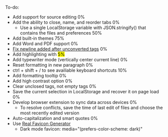 To-do:
* Add support for source editing 0%
* Add the ability to close, name, and reorder tabs 0%
  * Use a single LocalStorage variable with JSON.stringify() that contains the files and preferences 50%
* Add built-in themes 75%
* Add Word and PDF support 0%
* [Fix newline added after unconverted tags](https://github.com/showdownjs/showdown/issues/621) 0%
* Add highlighting with <mark> 5%
* Add typewriter mode (vertically center current line) 0%
* Reset formatting in new paragraph 0%
* ctrl + shift + / to see availiable keyboard shortcuts 10%
* Add formatting tooltip 0%
* Add high contrast option 0%
* Clear unclosed tags, not empty tags 0%
* Save the current selection in LocalStorage and recover it on page load 0%
* Develop browser extension to sync data across devices 0%
  * To resolve conflicts, save the time of last edit of files and choose the most recently edited version
* Auto-capitalization and smart quotes 0%
* Use [Real Favicon Generator](https://realfavicongenerator.net/)
  * Dark mode favicon: media="(prefers-color-scheme: dark)"
